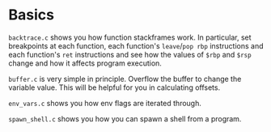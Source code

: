 # Basics

`backtrace.c` shows you how function stackframes work. In particular, set
breakpoints at each function, each function's `leave`/`pop rbp` instructions
and each function's `ret` instructions and see how the values of `$rbp` and
`$rsp` change and how it affects program execution.

`buffer.c` is very simple in principle. Overflow the buffer to change the
variable value. This will be helpful for you in calculating offsets.

`env_vars.c` shows you how env flags are iterated through.

`spawn_shell.c` shows you how you can spawn a shell from a program.
